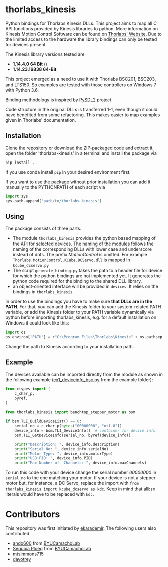 # thorlabs_kinesis

Python bindings for Thorlabs Kinesis DLLs. This project aims to map all C API
functions provided by Kinesis libraries to python. More information on
Kinesis Motion Control Software can be found on
[Thorlabs' Website](https://www.thorlabs.com/software_pages/ViewSoftwarePage.cfm?Code=Motion_Control). Due to the limited access to the hardware the library bindings can only be tested for devices present.

The Kinesis library versions tested are
- **1.14.4.0 64 Bit** ()
- **1.14.23.16838 64-Bit** 

This project emerged as a need to use it with Thorlabs BSC201, BSC203, and LTS150.
So examples are tested with those controllers on Windows 7 with Python 3.6.

Binding methodology is inspired by
[PySDL2](https://github.com/marcusva/py-sdl2) project.

Code structure in the original DLLs is transferred 1-1, even though it could
have benefited from some refactoring. This makes easier to map examples given in
Thorlabs' documentation.


## Installation
Clone the repository or download the ZIP-packaged code and extract it, open the folder 'thorlabs-kinesis' in a terminal and install the package via
```
pip install .
```
If you use conda install `pip` in your desired environment first.

If you want to use the package without prior installation you can add it manually to the PYTHONPATH of each script via

```py
import sys
sys.path.append('path/to/thorlabs_kinesis')
```


## Using
The package consists of three parts. 
- The module `thorlabs_kinesis` provides the python based mapping of the API for selected devices. The naming of the modules follows the naming of the corresponding DLLs with lower case and underscore instead of dots. The prefix *MotionControl* is omitted. For example `Thorlabs.MotionControl.KCube.DCServo.dll` is mapped in `kcube_dcservo.py` 
- The script `generate_binding.py` takes the path to a header file for device for which the python bindings are not implemented yet. It generates the python code required for the binding to the shared DLL library.
- an object-oriented interface will be provided in `devices`. It relies on the bindings in `thorlabs_kinesis`.

In order to use the bindings you have to make sure **that DLLs are in the PATH**. For that,
you can add the Kinesis folder to your system-related PATH variable, or add the Kinesis folder to your PATH variable dynamically via python before importing thorlabs_kinesis, e.g. for a default installation on Windows it could look like this:

```py
import os
os.environ['PATH'] = r"C:\Program Files\Thorlabs\Kinesis" + os.pathsep + os.environ['PATH']
```
Change the path to Kinesis according to your installation path.

## Example
The devices available can be imported directly from the module as shown in the following example ([ex1_deviceinfo_bsc.py](../blob/master/examples/ex1_deviceinfo_bsc.py) from the example folder):
```py
from ctypes import (
    c_char_p,
    byref,
)

from thorlabs_kinesis import benchtop_stepper_motor as bsm

if bsm.TLI_BuildDeviceList() == 0:
    serial_no = c_char_p(bytes("00000000", "utf-8"))
    device_info = bsm.TLI_DeviceInfo()  # container for device info
    bsm.TLI_GetDeviceInfo(serial_no, byref(device_info))

    print("Description: ", device_info.description)
    print("Serial No: ", device_info.serialNo)
    print("Motor Type: ", device_info.motorType)
    print("USB PID: ", device_info.PID)
    print("Max Number of  Channels: ", device_info.maxChannels)
```

To run this code with your device change the serial number *00000000* in `serial_no` to the one matching your motor. If your device is not a stepper motor but, for instance, a DC Servo, replace the import with `from thorlabs_kinesis import kcube_dcservo as kdc`. Keep in mind that all`bsm` literals would have to be replaced with `kdc`.

# Contributors
This repository was first initiated by [ekarademir](https://github.com/ekarademir/). The following users also contributed
- [ando600](https://github.com/ando600) from [BYUCamachoLab](https://github.com/BYUCamachoLab)
- [Sequoia Ploeg](https://github.com/sequoiap) from [BYUCamachoLab](https://github.com/BYUCamachoLab)
- [mtsimmons715](https://github.com/mtsimmons715)
- [davotrey](https://github.com/davotrey)
